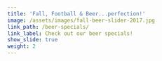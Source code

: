 ```yaml
---
title: 'Fall, Football & Beer...perfection!'
image: /assets/images/fall-beer-slider-2017.jpg
link_path: /beer-specials/
link_label: Check out our beer specials!
show_slide: true
weight: 2
---
```



